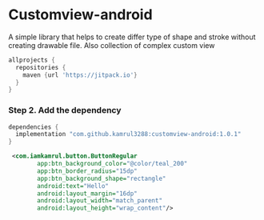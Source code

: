 # Customview-android
A simple library that helps to create differ type of shape and stroke without creating drawable file. Also collection of complex custom view

```gradle
allprojects {
  repositories {
    maven {url 'https://jitpack.io'}
  }
}
```
### Step 2. Add the dependency
```gradle
dependencies {
  implementation "com.github.kamrul3288:customview-android:1.0.1"
}
```

```xml
 <com.iamkamrul.button.ButtonRegular
        app:btn_background_color="@color/teal_200"
        app:btn_border_radius="15dp"
        app:btn_background_shape="rectangle"
        android:text="Hello"
        android:layout_margin="16dp"
        android:layout_width="match_parent"
        android:layout_height="wrap_content"/>
```
